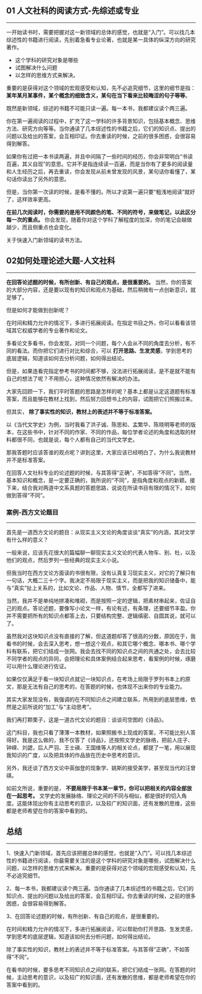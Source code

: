 ## 01 人文社科的阅读方式-先综述或专业

---

一开始读书时，需要把握对这一新领域的总体的感觉，也就是“入门”。可以找几本综述性的书籍进行阅读，先别着急看专业论著，也就是某一具体的纵深方向的研究著作。

- 这个学科的研究对象是哪些
- 试图解决什么问题
- 以怎样的思维方式来解决。

重要的是获得对这个领域的宏观感受和认知，先不必追究细节，这里的细节是指：**某年某月某事件，某个概念的细致含义，某句在当下看来比较晦涩的句子等等**。

既然是新领域，综述的书籍不可能只读一遍。每一本书，我都建议读个两三遍。

你在第一遍阅读的过程中，扩充了这一学科的许多背景知识，包括基本概念、思维方法、研究方向等等。当你通读了几本综述性的书籍之后，它们的知识点、提出的问题以及给出的答案，会互相印证。你去重读的时候，之前的很多困惑，会很容易得到解答。

如果你有过把一本书读两遍，并且中间隔了一些时间的经历，你会非常明白“书读百遍，其义自现”的意思。它并不是指连续读一百遍，而是当你有了更多的阅读量和人生经历之后，再去重读，你会发现从前未曾发现的风景，某句话你看懂了，某句话你读出了另外的意思。

但是，当你第一次读的时候，是看不懂的。所以才说第一遍只要“粗浅地阅读”就好了，这样效率更高。

**在前几次阅读时，你需要的是用不同颜色的笔、不同的符号，来做笔记，以此区分每一次的重点。** 你会发现，随着你对这个学科了解程度的加深，你的笔记会越做越少，而且侧重点也会变化。

关于快速入门新领域的读书方法。

## 02如何处理论述大题-人文社科

---

**在回答论述题的时候，有所创新、有自己的观点，是很重要的。** 当然，你的答案的大部分内容，还是要以现有的知识和观点为基础，然后稍微有一点创新意识，就足够了。

但是如何才能做到创新呢？

在时间和精力允许的情况下，多进行拓展阅读。在指定书目之外，你可以看看该领域其它权威学者的专业著作和论文。

多看论文多看书，你会发现，对同一个问题，每个人会从不同的角度去分析，有不同的看法。而你把它们进行对比和综合，可以 **打开思路、生发灵感**，学到思考的底层逻辑，知道该如何去分析问题，如何得出结论。

但是，如果连看完指定参考书的时间都不够，没法进行拓展阅读，是不是就不能有自己的想法了呢？不用担心，这种情况依然有解决的办法。

大家先回顾一下，我们平时答题的思路是怎样的呢？基本上都是认定这道题有标准答案，而且能够在教材上找到，然后努力回想书上的内容，试图把它们照搬过来。

但其实， **除了事实性的知识，教材上的表述并不等于标准答案。**

以《当代文学史》为例，当时我看了洪子诚、陈思和、孟繁华、陈晓明等老师的版本，在这些书中，针对不同的作家、不同的作品，每位学者论述的角度和选取的材料都很不同，也就是说，每个人都有自己的当代文学史。

那我答题时应该答谁的观点呢？讲到这里，大家应该已经明白了，为什么我说教材并不是标准答案。

在回答人文社科专业的论述题的时候，与其答得“正确”，不如答得“不同”。当然，基本知识和概念，是一定要正确的，我所说的“不同”，是指角度和观点的新颖。接下来，结合我对两道中文系真题的答题思路，说说在所读书目有限的情况下，如何做到答得“不同”。

### 案例-西方文论题目

---

首先是一道西方文论的题目：从现实主义文论的角度谈谈“真实”的内涵，其对文学有什么样的意义？

一般来说，应该先花很大的篇幅聊一聊现实主义文论的代表人物车、别、杜，以及他们的观点，然后罗列一些经典的现实主义小说。

但我当时在西方文论方面读的书很有限，没有认真复习现实主义，对它的了解只有一句话，大概二三十个字。我决定不局限于现实主义，而是把我的知识储备中，能与“真实”扯上关系的，比如文论、作品、人物、情节，全都写了进来。

当然，我并不是单纯地拼凑和堆砌，而是按照一定的逻辑，把素材串起来，佐证自己的观点。答论述题，要像写小论文一样，有论有述，有条理，还要细节丰盈。你并不需要把所有的知识点都答上去，只要结构完整、逻辑缜密、自圆其说，就可以了。

虽然我对这块知识点没有直接的了解，但这道题却答了很高的分数，原因在于，我看书的时候，会去深入思考，想一想这个观点，和其它哪个概念、哪本书、哪个学科有联系，把它们结成一张网。我会去找不同的知识点之间的共通之处，会去比较不同学者的观点的异同，会把理论和具体案例结合起来思考，看案例的时候，琢磨可以用什么理论进行佐证。

如果仅仅满足于看一块知识点就记一块知识点，在考场上局限于罗列书本上的原文，那是无法有自己的思考的，在答题的时候，也体现不出来你的专业能力。

其实大家发现没有，我强调的在不同知识点之间建立联系，所用到的底层思维，依然是之前所说的“加工”与“主动思考”。

我们再打颗栗子，这是一道古代文论的题目：谈谈司空图的《诗品》。

这门科目，我也只看了薄薄一本教材，如果照搬书上现成的答案，不可能比别人答得好。我是这么做的，我不仅答了《诗品》，还按照文学史的脉络，把前人庄子、钟嵘、刘勰，后人严羽、王士禛、王国维等人的相关论点，都提了一笔，用以展现我知识的广度，以及把具体的作品放在历史中思考的意识。

另外，我还谈了西方文论中英伽登的现象学、姚斯的接受美学，甚至现当代的汪曾祺。

如前文所说，重要的是， **不要局限于书本某一章节，你可以把相关的内容全部放在一起思考。** 文学史的发展脉络、理论之间的不同与相似，都是很好的切入角度。这能体现出你有主动思考的意识，以及较广的知识面，还有发散的思维，这些都是老师希望在你的答案中看到的。

## 总结

---

1、快速入门新领域，首先应该把握总体的感觉，也就是“入门”。可以找几本综述性的书籍进行阅读，你最需要关注的是这个学科的研究对象是哪些，试图解决什么问题，以怎样的思维方式来解决。重要的是获得对这个领域的宏观感受和认知，先不必追究细节。

2、每一本书，我都建议读个两三遍。当你通读了几本综述性的书籍之后，它们的知识点、提出的问题以及给出的答案，会互相印证。你去重读的时候，之前的很多困惑，会很容易得到解答。

3、在回答论述题的时候，有所创新、有自己的观点，是很重要的。

在时间和精力允许的情况下，多进行拓展阅读，可以帮助你打开思路、生发灵感，学到思考的底层逻辑，知道该如何去分析问题，如何得出结论。

除了事实性的知识，教材上的表述并不等于标准答案。与其答得“正确”，不如答得“不同”。

在看书的时候，要多思考不同知识点之间的联系，把它们结成一张网。在答题的时候，主动思考的意识，以及较广的知识面，还有发散的思维，都是老师希望在你的答案中看到的。
